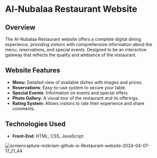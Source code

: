 # Al-Nubalaa Restaurant Website

## Overview
The Al-Nubalaa Restaurant website offers a complete digital dining experience, providing visitors with comprehensive information about the menu, reservations, and special events. Designed to be an interactive gateway that reflects the quality and ambiance of the restaurant.

## Website Features
- **Menu**: Detailed view of available dishes with images and prices.
- **Reservations**: Easy-to-use system to secure your table.
- **Special Events**: Information on events and special offers.
- **Photo Gallery**: A visual tour of the restaurant and its offerings.
- **Rating System**: Allows visitors to rate their experience and share comments.

## Technologies Used
- **Front-End**: HTML, CSS, JavaScript

![screencapture-mzkriam-github-io-Restaurant-website-2024-04-07-17_21_44](https://github.com/mzkriam/Restaurant-website/assets/73972415/654c55ef-c986-49a7-bfbe-8cbea489c3c6)
